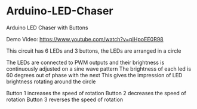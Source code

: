 Arduino-LED-Chaser
==================

Arduino LED Chaser with Buttons

Demo Video: https://www.youtube.com/watch?v=pIHpoEE0R98

This circuit has 6 LEDs and 3 buttons, the LEDs are arranged in a circle

The LEDs are connected to PWM outputs and their brightness is continuously adjusted on a sine wave pattern
The brightness of each led is 60 degrees out of phase with the next
This gives the impression of LED brightness rotating around the circle

Button 1 increases the speed of rotation
Button 2 decreases the speed of rotation
Button 3 reverses the speed of rotation
